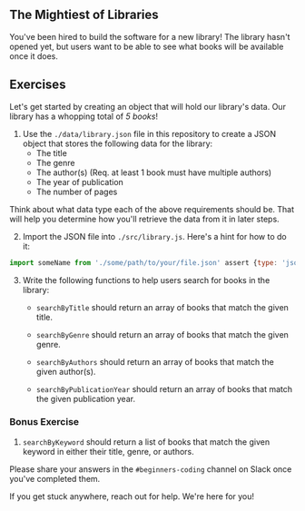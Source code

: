 ## The Mightiest of Libraries

You've been hired to build the software for a new library! The library hasn't opened yet,
but users want to be able to see what books will be available once it does.

## Exercises

Let's get started by creating an object that will hold our library's data. Our library has a whopping total of _5 books_!

1. Use the `./data/library.json` file in this repository to create a JSON object
   that stores the following data for the library:
   - The title
   - The genre
   - The author(s) (Req. at least 1 book must have multiple authors)
   - The year of publication
   - The number of pages

Think about what data type each of the above requirements should be. That will help you determine how you'll retrieve the data from it in later steps.

2. Import the JSON file into `./src/library.js`. Here's a hint for how to do it:

```js
import someName from './some/path/to/your/file.json' assert {type: 'json'}
```

3. Write the following functions to help users search for books in the library:

   - `searchByTitle` should return an array of books that match the given title.

   - `searchByGenre` should return an array of books that match the given genre.

   - `searchByAuthors` should return an array of books that match the given author(s).

   - `searchByPublicationYear` should return an array of books that match the given publication year.

### Bonus Exercise

1. `searchByKeyword` should return a list of books that match the given keyword in either their title, genre, or authors.

Please share your answers in the `#beginners-coding` channel on Slack once you've completed them.

If you get stuck anywhere, reach out for help. We're here for you!
